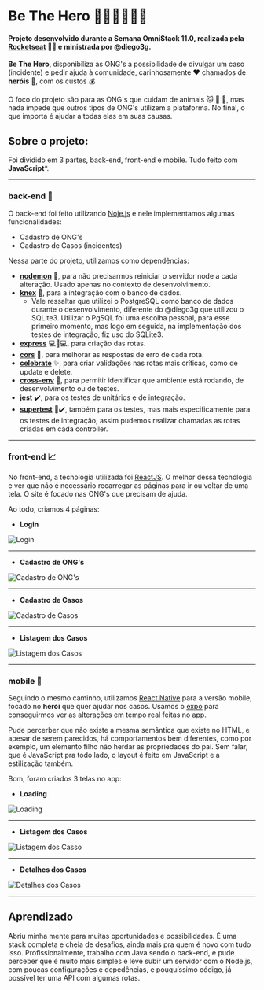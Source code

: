 # Be The Hero 🦸🏽🦸🏼🦸🏽

#### Projeto desenvolvido durante a Semana OmniStack 11.0, realizada pela [Rocketseat](https://rocketseat.com.br/) :rocket::seat: e ministrada por @diego3g.

**Be The Hero**, disponibiliza às ONG's a possibilidade de divulgar um caso (incidente) e pedir ajuda à comunidade, carinhosamente :heart: chamados de **heróis** :muscle:, com os custos :moneybag:

O foco do projeto são para as ONG's que cuidam de animais :cat: :dog: :hatched_chick:, mas nada impede que outros tipos de ONG's utilizem a plataforma. No final, o que importa é ajudar a todas elas em suas causas.

## Sobre o projeto:

Foi dividido em 3 partes, back-end, front-end e mobile. Tudo feito com **JavaScript***.

----

### back-end :hammer:

O back-end foi feito utilizando [Noje.js](https://nodejs.org/en/) e nele implementamos algumas funcionalidades:

* Cadastro de ONG's
* Cadastro de Casos (incidentes)

Nessa parte do projeto, utilizamos como dependências:

* [**nodemon**](https://nodemon.io/) :arrows_counterclockwise:, para não precisarmos reiniciar o servidor node a cada alteração. Usado apenas no contexto de desenvolvimento.
* [**knex**](http://knexjs.org/) :electric_plug:, para a integração com o banco de dados.
  * Vale ressaltar que utilizei o PostgreSQL como banco de dados durante o desenvolvimento, diferente do @diego3g que utilizou o SQLite3. Utilizar o PgSQL foi uma escolha pessoal, para esse primeiro momento, mas logo em seguida, na implementação dos testes de integração, fiz uso do SQLite3.
* [**express**](http://expressjs.com/) :computer::repeat::computer:, para criação das rotas.
* [**cors**](https://github.com/expressjs/cors) :rose:, para melhorar as respostas de erro de cada rota.
* [**celebrate**](https://github.com/arb/celebrate) :sparkles:, para criar validações nas rotas mais críticas, como de update e delete.
* [**cross-env**](https://github.com/kentcdodds/cross-env) :office:, para permitir identificar que ambiente está rodando, de desenvolvimento ou de testes.
* [**jest**](https://jestjs.io/) :heavy_check_mark:, para os testes de unitários e de integração.
* [**supertest**](https://github.com/visionmedia/supertest) :muscle::heavy_check_mark:, também para os testes, mas mais especificamente para os testes de integração, assim pudemos realizar chamadas as rotas criadas em cada controller.

----

### front-end :chart_with_upwards_trend:

No front-end, a tecnologia utilizada foi [ReactJS](https://reactjs.org/). O melhor dessa tecnologia e ver que não é necessário recarregar as páginas para ir ou voltar de uma tela. O site é focado nas ONG's que precisam de ajuda.

Ao todo, criamos 4 páginas:
* **Login**
  
![Login](https://github.com/mateusvoltolim/be-the-hero/blob/master/readme-images/login-be-the-hero.png)

----

* **Cadastro de ONG's**

![Cadastro de ONG's](https://github.com/mateusvoltolim/be-the-hero/blob/master/readme-images/cadastro-ong-be-the-hero.png)

----

* **Cadastro de Casos**

![Cadastro de Casos](https://github.com/mateusvoltolim/be-the-hero/blob/master/readme-images/cadastro-casos-be-the-hero.png)

----

* **Listagem dos Casos**

![Listagem dos Casos](https://github.com/mateusvoltolim/be-the-hero/blob/master/readme-images/listagem-casos-be-the-hero.png)

----

### mobile :iphone:

Seguindo o mesmo caminho, utilizamos [React Native](https://reactnative.dev/) para a versão mobile, focado no **herói** que quer ajudar nos casos. Usamos o [expo](https://expo.io/) para conseguirmos ver as alterações em tempo real feitas no app.

Pude percerber que não existe a mesma semântica que existe no HTML, e apesar de serem parecidos, há comportamentos bem diferentes, como por exemplo, um elemento filho não herdar as propriedades do pai. Sem falar, que é JavaScript pra todo lado, o layout é feito em JavaScript e a estilização também.

Bom, foram criados 3 telas no app:

* **Loading**

![Loading](https://github.com/mateusvoltolim/be-the-hero/blob/master/readme-images/loading-app-be-the-hero.png)

----

* **Listagem dos Casos**

![Listagem dos Casso](https://github.com/mateusvoltolim/be-the-hero/blob/master/readme-images/listagem-casos-app-be-the-hero.png)

----

* **Detalhes dos Casos**

![Detalhes dos Casos](https://github.com/mateusvoltolim/be-the-hero/blob/master/readme-images/detalhes-do-caso-app-be-the-hero.png)

----

## Aprendizado

Abriu minha mente para muitas oportunidades e possibilidades. É uma stack completa e cheia de desafios, ainda mais pra quem é novo com tudo isso.
Profissionalmente, trabalho com Java sendo o back-end, e pude perceber que é muito mais simples e leve subir um servidor com o Node.js, com poucas configurações e depedências, e pouquíssimo código, já possível ter uma API com algumas rotas.
